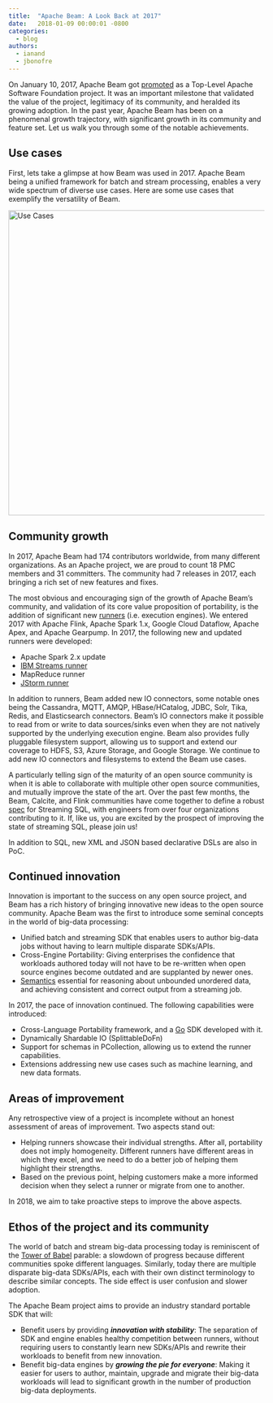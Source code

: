 ```yaml
---
title:  "Apache Beam: A Look Back at 2017"
date:   2018-01-09 00:00:01 -0800
categories:
  - blog
authors:
  - ianand
  - jbonofre
---
```

<!--
Licensed under the Apache License, Version 2.0 (the "License");
you may not use this file except in compliance with the License.
You may obtain a copy of the License at

http://www.apache.org/licenses/LICENSE-2.0

Unless required by applicable law or agreed to in writing, software
distributed under the License is distributed on an "AS IS" BASIS,
WITHOUT WARRANTIES OR CONDITIONS OF ANY KIND, either express or implied.
See the License for the specific language governing permissions and
limitations under the License.
-->

On January 10, 2017, Apache Beam got [promoted](/blog/2017/01/10/beam-graduates.html)
as a Top-Level Apache Software Foundation project. It was an important milestone
that validated the value of the project, legitimacy of its community, and
heralded its growing adoption. In the past year, Apache Beam has been on a
phenomenal growth trajectory, with significant growth in its community and
feature set. Let us walk you through some of the notable achievements.

<!--more-->

## Use cases

First, lets take a glimpse at how Beam was used in 2017. Apache Beam being a
unified framework for batch and stream processing, enables a very wide spectrum
of diverse use cases. Here are some use cases that exemplify the versatility of
Beam.

<img class="center-block"
     src="/images/blog/2017-look-back/timeline.png"
     alt="Use Cases"
     width="600">

## Community growth

In 2017, Apache Beam had 174 contributors worldwide, from many different
organizations. As an Apache project, we are proud to count 18 PMC members and
31 committers. The community had 7 releases in 2017, each bringing a rich set of
new features and fixes.

The most obvious and encouraging sign of the growth of Apache Beam’s community,
and validation of its core value proposition of portability, is the addition of
significant new [runners](/documentation/runners/capability-matrix/)
(i.e. execution engines). We entered 2017 with Apache Flink, Apache Spark 1.x,
Google Cloud Dataflow, Apache Apex, and Apache Gearpump. In 2017, the following
new and updated runners were developed:

 - Apache Spark 2.x update
 - [IBM Streams runner](https://www.ibm.com/blogs/bluemix/2017/10/streaming-analytics-updates-ibm-streams-runner-apache-beam-2-0/)
 - MapReduce runner
 - [JStorm runner](http://jstorm.io/)

In addition to runners, Beam added new IO connectors, some notable ones being
the Cassandra, MQTT, AMQP, HBase/HCatalog, JDBC, Solr, Tika, Redis, and
Elasticsearch connectors. Beam’s IO connectors make it possible to read from or
write to data sources/sinks even when they are not natively supported by the
underlying execution engine. Beam also provides fully pluggable filesystem
support, allowing us to support and extend our coverage to HDFS, S3, Azure
Storage, and Google Storage. We continue to add new IO connectors and
filesystems to extend the Beam use cases.

A particularly telling sign of the maturity of an open source community is when
it is able to collaborate with multiple other open source communities, and
mutually improve the state of the art. Over the past few months, the Beam,
Calcite, and Flink communities have come together to define a robust [spec](https://docs.google.com/document/d/1wrla8mF_mmq-NW9sdJHYVgMyZsgCmHumJJ5f5WUzTiM/edit)
for Streaming SQL, with engineers from over four organizations contributing to
it. If, like us, you are excited by the prospect of improving the state of
streaming SQL, please join us!

In addition to SQL, new XML and JSON based declarative DSLs are also in PoC.

## Continued innovation

Innovation is important to the success on any open source project, and Beam has
a rich history of bringing innovative new ideas to the open source community.
Apache Beam was the first to introduce some seminal concepts in the world of
big-data processing:

 - Unified batch and streaming SDK that enables users to author big-data jobs
   without having to learn multiple disparate SDKs/APIs.
 - Cross-Engine Portability: Giving enterprises the confidence that workloads
   authored today will not have to be re-written when open source engines become
   outdated and are supplanted by newer ones.
 - [Semantics](https://www.oreilly.com/ideas/the-world-beyond-batch-streaming-101)
   essential for reasoning about unbounded unordered data, and achieving
   consistent and correct output from a streaming job.

In 2017, the pace of innovation continued. The following capabilities were
introduced:

 - Cross-Language Portability framework, and a [Go](https://golang.org/) SDK
   developed with it.
 - Dynamically Shardable IO (SplittableDoFn)
 - Support for schemas in PCollection, allowing us to extend the runner
   capabilities.
 - Extensions addressing new use cases such as machine learning, and new data
   formats.

## Areas of improvement

Any retrospective view of a project is incomplete without an honest assessment
of areas of improvement. Two aspects stand out:

 - Helping runners showcase their individual strengths. After all, portability
   does not imply homogeneity. Different runners have different areas in which
   they excel, and we need to do a better job of helping them highlight their
   strengths.
 - Based on the previous point, helping customers make a more informed decision
   when they select a runner or migrate from one to another.

In 2018, we aim to take proactive steps to improve the above aspects.

## Ethos of the project and its community

The world of batch and stream big-data processing today is reminiscent of the
[Tower of Babel](https://en.wikipedia.org/wiki/Tower_of_Babel) parable: a
slowdown of progress because different communities spoke different languages.
Similarly, today there are multiple disparate big-data SDKs/APIs, each with
their own distinct terminology to describe similar concepts. The side effect is
user confusion and slower adoption.

The Apache Beam project aims to provide an industry standard portable SDK that
will:

 - Benefit users by providing ***innovation with stability***: The separation of
   SDK and engine enables healthy competition between runners, without requiring
   users to constantly learn new SDKs/APIs and rewrite their workloads to
   benefit from new innovation.
 - Benefit big-data engines by ***growing the pie for everyone***: Making it
   easier for users to author, maintain, upgrade and migrate their big-data
   workloads will lead to significant growth in the number of production
   big-data deployments.

